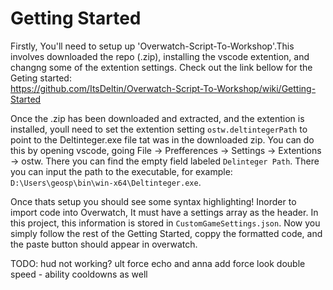 

# Getting Started

Firstly, You'll need to setup up 'Overwatch-Script-To-Workshop'.This involves downloaded the repo (.zip), installing the vscode extention, and changng some of the extention settings. 
Check out the link bellow for the Geting started:  
https://github.com/ItsDeltin/Overwatch-Script-To-Workshop/wiki/Getting-Started  

Once the .zip has been downloaded and extracted, and the extention is installed, youll need to set the extention setting ``ostw.deltintegerPath`` to point to the Deltinteger.exe file tat was in the downloaded zip. You can do this by opening vscode, going File -> Prefferences -> Settings -> Extentions -> ostw. There you can find the empty field labeled ``Delinteger Path``. There you can input the path to the executable, for example: ``D:\Users\geosp\bin\win-x64\Deltinteger.exe``.  

Once thats setup you should see some syntax highlighting! Inorder to import code into Overwatch, It must have a settings array as the header. In this project, this information is stored in ``CustomGameSettings.json``. Now you simply follow the rest of the Getting Started, coppy the formatted code, and the paste button should appear in overwatch.  


TODO:
hud not working?
ult force echo and anna add force look
double speed - ability cooldowns as well